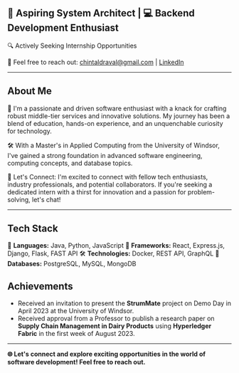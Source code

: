 
## 🚀 Aspiring System Architect | 💻 Backend Development Enthusiast

🔍 Actively Seeking Internship Opportunities

📧 Feel free to reach out: chintaldraval@gmail.com | [LinkedIn](https://www.linkedin.com/in/chintalraval63/)

---

## About Me

🌱 I'm a passionate and driven software enthusiast with a knack for crafting robust middle-tier services and innovative solutions. My journey has been a blend of education, hands-on experience, and an unquenchable curiosity for technology.

🛠️ With a Master's in Applied Computing from the University of Windsor, I've gained a strong foundation in advanced software engineering, computing concepts, and database topics.



🤝 Let's Connect: I'm excited to connect with fellow tech enthusiasts, industry professionals, and potential collaborators. If you're seeking a dedicated intern with a thirst for innovation and a passion for problem-solving, let's chat!

---

## Tech Stack

🚀 **Languages:** Java, Python, JavaScript
🌟 **Frameworks:** React, Express.js, Django, Flask, FAST API
🛠 **Technologies:** Docker, REST API, GraphQL
🧰 **Databases:** PostgreSQL, MySQL, MongoDB


## Achievements

- Received an invitation to present the **StrumMate** project on Demo Day in April 2023 at the University of Windsor.
- Received approval from a Professor to publish a research paper on **Supply Chain Management in Dairy Products** using **Hyperledger Fabric** in the first week of August 2023.

---

**🌐 Let's connect and explore exciting opportunities in the world of software development! Feel free to reach out.**
